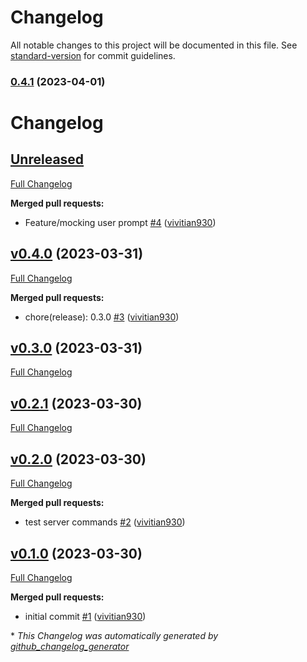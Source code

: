 # Changelog

All notable changes to this project will be documented in this file. See [standard-version](https://github.com/conventional-changelog/standard-version) for commit guidelines.

### [0.4.1](https://github-vivi/vivitian930/discord-gpt-bot/compare/v0.4.0...v0.4.1) (2023-04-01)

# Changelog

## [Unreleased](https://github.com/vivitian930/discord-gpt-bot/tree/HEAD)

[Full Changelog](https://github.com/vivitian930/discord-gpt-bot/compare/v0.4.0...HEAD)

**Merged pull requests:**

- Feature/mocking user prompt [\#4](https://github.com/vivitian930/discord-gpt-bot/pull/4) ([vivitian930](https://github.com/vivitian930))

## [v0.4.0](https://github.com/vivitian930/discord-gpt-bot/tree/v0.4.0) (2023-03-31)

[Full Changelog](https://github.com/vivitian930/discord-gpt-bot/compare/v0.3.0...v0.4.0)

**Merged pull requests:**

- chore\(release\): 0.3.0 [\#3](https://github.com/vivitian930/discord-gpt-bot/pull/3) ([vivitian930](https://github.com/vivitian930))

## [v0.3.0](https://github.com/vivitian930/discord-gpt-bot/tree/v0.3.0) (2023-03-31)

[Full Changelog](https://github.com/vivitian930/discord-gpt-bot/compare/v0.2.1...v0.3.0)

## [v0.2.1](https://github.com/vivitian930/discord-gpt-bot/tree/v0.2.1) (2023-03-30)

[Full Changelog](https://github.com/vivitian930/discord-gpt-bot/compare/v0.2.0...v0.2.1)

## [v0.2.0](https://github.com/vivitian930/discord-gpt-bot/tree/v0.2.0) (2023-03-30)

[Full Changelog](https://github.com/vivitian930/discord-gpt-bot/compare/v0.1.0...v0.2.0)

**Merged pull requests:**

- test server commands [\#2](https://github.com/vivitian930/discord-gpt-bot/pull/2) ([vivitian930](https://github.com/vivitian930))

## [v0.1.0](https://github.com/vivitian930/discord-gpt-bot/tree/v0.1.0) (2023-03-30)

[Full Changelog](https://github.com/vivitian930/discord-gpt-bot/compare/2bdbdf6319ced82f1f6b28a61efb2d38c08818a1...v0.1.0)

**Merged pull requests:**

- initial commit [\#1](https://github.com/vivitian930/discord-gpt-bot/pull/1) ([vivitian930](https://github.com/vivitian930))



\* *This Changelog was automatically generated by [github_changelog_generator](https://github.com/github-changelog-generator/github-changelog-generator)*

